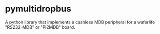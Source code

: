 # pymultidropbus
A python library that implements a cashless MDB peripheral for a waferlife "RS232-MDB" or "Pi2MDB" board.

